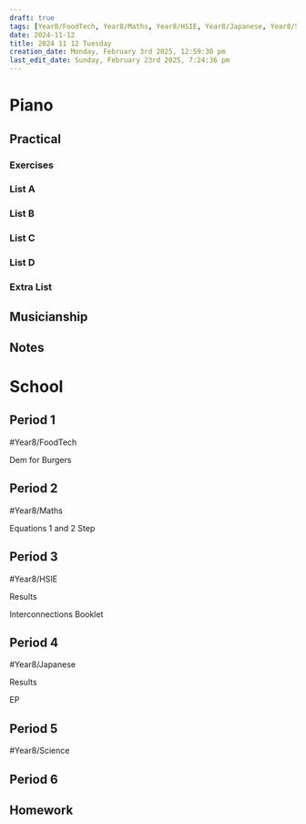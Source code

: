 ```yaml
---
draft: true
tags: [Year8/FoodTech, Year8/Maths, Year8/HSIE, Year8/Japanese, Year8/Science]
date: 2024-11-12
title: 2024 11 12 Tuesday
creation_date: Monday, February 3rd 2025, 12:59:30 pm
last_edit_date: Sunday, February 23rd 2025, 7:24:36 pm
---
```


# Piano

## Practical

### Exercises

### List A

### List B

### List C

### List D

### Extra List

## Musicianship

## Notes

# School

## Period 1

#Year8/FoodTech

Dem for Burgers

## Period 2

#Year8/Maths

Equations 1 and 2 Step

## Period 3

#Year8/HSIE

Results

Interconnections Booklet

## Period 4

#Year8/Japanese

Results

EP

## Period 5

#Year8/Science

## Period 6

## Homework
